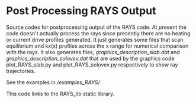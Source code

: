 # Post Processing RAYS Output

Source codes for postprocessing output of the RAYS code.  At present the code doesn't
actually process the rays since presently there are no heating or current drive profiles 
generated. It just generates some files that scan equilibrium and kx(x)
profiles across the x range for numerical comparison with the rays.  It also generates
files, *graphics_description_slab.dat* and *graphics_description_solovev.dat* that are used 
by the graphics code plot\_RAYS\_slab.py and plot\_RAYS\_solovev.py respectively to show 
ray trajectories.

See the examples in */examples_RAYS/*

This code links to the RAYS\_lib static library.